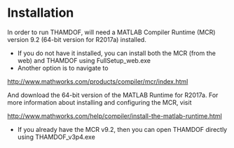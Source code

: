 # Installation

In order to run THAMDOF, will need a MATLAB Compiler Runtime (MCR) version 9.2 (64-bit version for R2017a) installed. 

  * If you do not have it installed, you can install both the MCR (from the web) and THAMDOF using FullSetup_web.exe
  * Another option is to navigate to

   http://www.mathworks.com/products/compiler/mcr/index.html

   And download the 64-bit version of the MATLAB Runtime for R2017a.
   For more information about installing and configuring the MCR, visit 

   http://www.mathworks.com/help/compiler/install-the-matlab-runtime.html
   
  * If you already have the MCR v9.2, then you can open THAMDOF directly using THAMDOF_v3p4.exe


